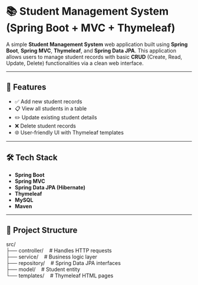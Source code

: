 # 📚 Student Management System (Spring Boot + MVC + Thymeleaf)

A simple **Student Management System** web application built using **Spring Boot**, **Spring MVC**, **Thymeleaf**, and **Spring Data JPA**. This application allows users to manage student records with basic **CRUD** (Create, Read, Update, Delete) functionalities via a clean web interface.

---

## 🚀 Features

- ✅ Add new student records
- 📋 View all students in a table
- ✏️ Update existing student details
- ❌ Delete student records
- 🌐 User-friendly UI with Thymeleaf templates

---

## 🛠️ Tech Stack

- **Spring Boot**
- **Spring MVC**
- **Spring Data JPA (Hibernate)**
- **Thymeleaf**
- **MySQL** 
- **Maven**

---

## 📁 Project Structure
src/<br>
├── controller/ &nbsp;&nbsp;&nbsp;# Handles HTTP requests<br>
├── service/    &nbsp;&nbsp;&nbsp;# Business logic layer<br>
├── repository/ &nbsp;&nbsp;&nbsp;# Spring Data JPA interfaces<br>
├── model/      &nbsp;&nbsp;&nbsp;# Student entity<br>
└── templates/  &nbsp;&nbsp;&nbsp;# Thymeleaf HTML pages<br>
